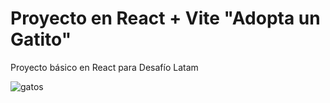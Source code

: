 # Proyecto en React + Vite "Adopta un Gatito"


Proyecto básico en React para Desafío Latam

![gatos](https://github.com/BalwantSight/Adopta-un-Gatito-React/assets/103304256/ff97701e-e010-4992-85fd-aac7a8638458)


